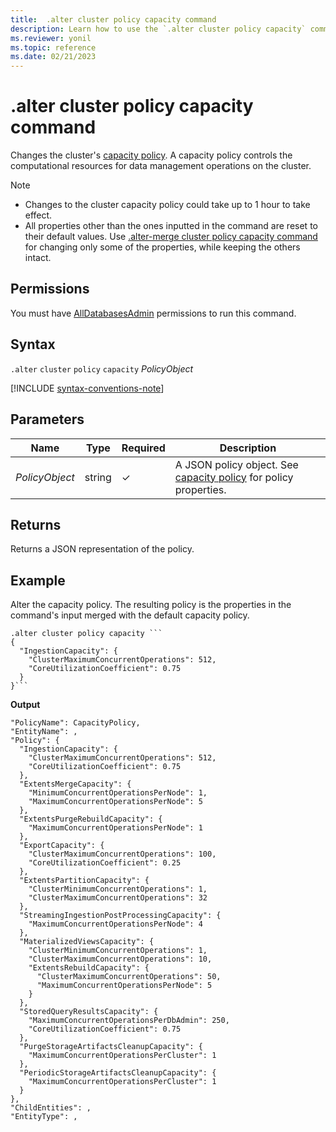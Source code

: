 ```yaml
---
title:  .alter cluster policy capacity command
description: Learn how to use the `.alter cluster policy capacity` command to change the cluster's capacity policy.
ms.reviewer: yonil
ms.topic: reference
ms.date: 02/21/2023
---
```

# .alter cluster policy capacity command

Changes the cluster's [capacity policy](capacitypolicy.md). A capacity policy controls the computational resources for data management operations on the cluster.

> [!NOTE]
>
> * Changes to the cluster capacity policy could take up to 1 hour to take effect.
> * All properties other than the ones inputted in the command are reset to their default values. Use [.alter-merge cluster policy capacity command](alter-merge-capacity-policy-command.md) for changing only some of the properties, while keeping the others intact.

## Permissions

You must have [AllDatabasesAdmin](access-control/role-based-access-control.md) permissions to run this command.

## Syntax

`.alter` `cluster` `policy` `capacity` *PolicyObject*

[!INCLUDE [syntax-conventions-note](../../includes/syntax-conventions-note.md)]

## Parameters

| Name | Type | Required | Description |
|--|--|--|--|
| *PolicyObject* | string | &check; | A JSON policy object. See [capacity policy](capacitypolicy.md) for policy properties. |

## Returns

Returns a JSON representation of the policy.

## Example

Alter the capacity policy. The resulting policy is the properties in the command's input merged with the default capacity policy.

```kusto
.alter cluster policy capacity ```
{
  "IngestionCapacity": {
    "ClusterMaximumConcurrentOperations": 512,
    "CoreUtilizationCoefficient": 0.75
  }
}```
```

**Output**

```kusto
"PolicyName": CapacityPolicy,
"EntityName": ,
"Policy": {
  "IngestionCapacity": {
    "ClusterMaximumConcurrentOperations": 512,
    "CoreUtilizationCoefficient": 0.75
  },
  "ExtentsMergeCapacity": {
    "MinimumConcurrentOperationsPerNode": 1,
    "MaximumConcurrentOperationsPerNode": 5
  },
  "ExtentsPurgeRebuildCapacity": {
    "MaximumConcurrentOperationsPerNode": 1
  },
  "ExportCapacity": {
    "ClusterMaximumConcurrentOperations": 100,
    "CoreUtilizationCoefficient": 0.25
  },
  "ExtentsPartitionCapacity": {
    "ClusterMinimumConcurrentOperations": 1,
    "ClusterMaximumConcurrentOperations": 32
  },
  "StreamingIngestionPostProcessingCapacity": {
    "MaximumConcurrentOperationsPerNode": 4
  },
  "MaterializedViewsCapacity": {
    "ClusterMinimumConcurrentOperations": 1,
    "ClusterMaximumConcurrentOperations": 10,
    "ExtentsRebuildCapacity": {
      "ClusterMaximumConcurrentOperations": 50,
      "MaximumConcurrentOperationsPerNode": 5
    }
  },
  "StoredQueryResultsCapacity": {
    "MaximumConcurrentOperationsPerDbAdmin": 250,
    "CoreUtilizationCoefficient": 0.75
  },
  "PurgeStorageArtifactsCleanupCapacity": {
    "MaximumConcurrentOperationsPerCluster": 1
  },
  "PeriodicStorageArtifactsCleanupCapacity": {
    "MaximumConcurrentOperationsPerCluster": 1
  }
},
"ChildEntities": ,
"EntityType": ,
```
